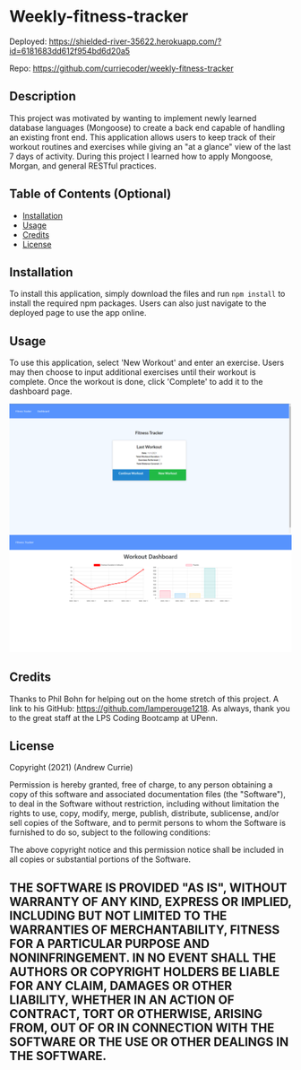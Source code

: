 # Weekly-fitness-tracker

Deployed: https://shielded-river-35622.herokuapp.com/?id=6181683dd612f954bd6d20a5

Repo: https://github.com/curriecoder/weekly-fitness-tracker

## Description

This project was motivated by wanting to implement newly learned database languages (Mongoose) to create a back end capable of handling an existing front end. This application allows users to keep track of their workout routines and exercises while giving an "at a glance" view of the last 7 days of activity. During this project I learned how to apply Mongoose, Morgan, and general RESTful practices.

## Table of Contents (Optional)

- [Installation](#installation)
- [Usage](#usage)
- [Credits](#credits)
- [License](#license)

## Installation

To install this application, simply download the files and run `npm install` to install the required npm packages. Users can also just navigate to the deployed page to use the app online.

## Usage

To use this application, select 'New Workout' and enter an exercise. Users may then choose to input additional exercises until their workout is complete. Once the workout is done, click 'Complete' to add it to the dashboard page.
    
![screenshot1](assets/images/scrnshot1.png)
![screenshot2](assets/images/scrnshot2.png)
    
## Credits

Thanks to Phil Bohn for helping out on the home stretch of this project. A link to his GitHub: https://github.com/lamperouge1218.
As always, thank you to the great staff at the LPS Coding Bootcamp at UPenn.

## License

Copyright (2021) (Andrew Currie)

Permission is hereby granted, free of charge, to any person obtaining a copy of this software and associated documentation files (the "Software"), to deal in the Software without restriction, including without limitation the rights to use, copy, modify, merge, publish, distribute, sublicense, and/or sell copies of the Software, and to permit persons to whom the Software is furnished to do so, subject to the following conditions:

The above copyright notice and this permission notice shall be included in all copies or substantial portions of the Software.

THE SOFTWARE IS PROVIDED "AS IS", WITHOUT WARRANTY OF ANY KIND, EXPRESS OR IMPLIED, INCLUDING BUT NOT LIMITED TO THE WARRANTIES OF MERCHANTABILITY, FITNESS FOR A PARTICULAR PURPOSE AND NONINFRINGEMENT. IN NO EVENT SHALL THE AUTHORS OR COPYRIGHT HOLDERS BE LIABLE FOR ANY CLAIM, DAMAGES OR OTHER LIABILITY, WHETHER IN AN ACTION OF CONTRACT, TORT OR OTHERWISE, ARISING FROM, OUT OF OR IN CONNECTION WITH THE SOFTWARE OR THE USE OR OTHER DEALINGS IN THE SOFTWARE.
---